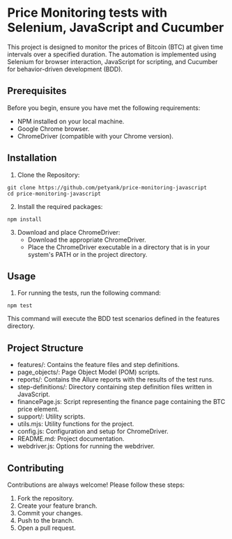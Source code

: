 # Price Monitoring tests with Selenium, JavaScript and Cucumber
This project is designed to monitor the prices of Bitcoin (BTC) at given time intervals over a specified duration. The automation is implemented using Selenium for browser interaction, JavaScript for scripting, and Cucumber for behavior-driven development (BDD). 

## Prerequisites

Before you begin, ensure you have met the following requirements:

- NPM installed on your local machine.
- Google Chrome browser.
- ChromeDriver (compatible with your Chrome version).

## Installation

1. Clone the Repository:
```
git clone https://github.com/petyank/price-monitoring-javascript
cd price-monitoring-javascript
```
2. Install the required packages:
```
npm install
```
3. Download and place ChromeDriver:
   - Download the appropriate ChromeDriver.
   - Place the ChromeDriver executable in a directory that is in your system's PATH or in the project directory.

## Usage

1. For running the tests, run the following command:
```
npm test
```
This command will execute the BDD test scenarios defined in the features directory.

## Project Structure

- features/: Contains the feature files and step definitions.
- page_objects/: Page Object Model (POM) scripts.
- reports/: Contains the Allure reports with the results of the test runs.
- step-definitions/: Directory containing step definition files written in JavaScript.
- financePage.js: Script representing the finance page containing the BTC price element.
- support/: Utility scripts.
- utils.mjs: Utility functions for the project.
- config.js: Configuration and setup for ChromeDriver.
- README.md: Project documentation.
- webdriver.js: Options for running the webdriver.

## Contributing

Contributions are always welcome! Please follow these steps:

1. Fork the repository.
2. Create your feature branch.
3. Commit your changes.
4. Push to the branch.
5. Open a pull request.
